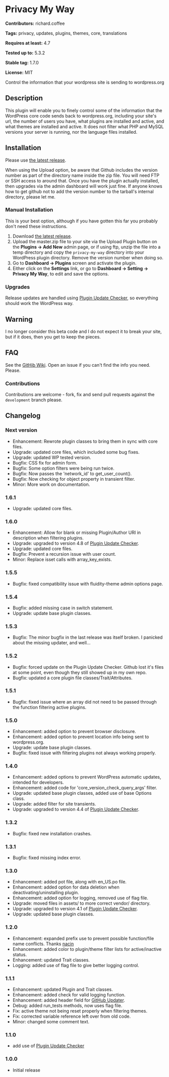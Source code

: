 
# Privacy My Way #

**Contributors:** richard.coffee


**Tags:** privacy, updates, plugins, themes, core, translations


**Requires at least:** 4.7


**Tested up to:** 5.3.2


**Stable tag:** 1.7.0


**License:** MIT


Control the information that your wordpress site is sending to wordpress.org

## Description

This plugin will enable you to finely control some of the information that the WordPress
core code sends back to wordpress.org, including your site's url, the number of users
you have, what plugins are installed and active, and what themes are installed and
active.  It does not filter what PHP and MySQL versions your
server is running, nor the language files installed.

## Installation

Please use [the latest release](https://github.com/RichardCoffee/privacy-my-way/releases/latest).

When using the Upload option, be aware that Github includes the version number as part of the directory name inside the zip file.  You will
need FTP or SSH access to around that.  Once you have the plugin actually installed, then upgrades via the admin dashboard will work just fine.
If anyone knows how to get github not to add the version number to the tarball's internal directory, please let me.

### Manual Installation

This is your best option, although if you have gotten this far you probably don't need these instructions.

1.  Download [the latest release](https://github.com/RichardCoffee/privacy-my-way/releases/latest).
2.  Upload the master.zip file to your site via the Upload Plugin button on the __Plugins -> Add New__ admin page,
    or if using ftp, unzip the file into a temp directory and copy the `privacy-my-way` directory into your WordPress
    plugin directory.  Remove the version number when doing so.
3.  Go to __Dashboard -> Plugins__ screen and activate the plugin.
4.  Either click on the __Settings__ link, or go to __Dashboard -> Setting -> Privacy My Way__, to edit and save the options.

### Upgrades

Release updates are handled using [Plugin Update Checker](https://github.com/YahnisElsts/plugin-update-checker), so everything should work the WordPress way.

## Warning

I no longer consider this beta code and I do not expect it to break your site, but if it does, then you get to keep the pieces.

## FAQ

See the [GitHib Wiki](https://github.com/RichardCoffee/privacy-my-way/wiki).  Open an issue if you can't find the info you need.  Please.

### Contributions

Contributions are welcome - fork, fix and send pull requests against the `development` branch please.

## Changelog

### Next version
* Enhancement:  Rewrote plugin classes to bring them in sync with core files.
* Upgrade:  updated core files, which included some bug fixes.
* Upgrade:  updated WP tested version.
* Bugfix:  CSS fix for admin form.
* Bugfix:  Some option filters were being run twice.
* Bugfix:  Now passes the 'network_id' to get_user_count().
* Bugfix:  Now checking for object property in transient filter.
* Minor:  More work on documentation.

### 1.6.1
* Upgrade:  updated core files.

### 1.6.0
* Enhancement:  Allow for blank or missing Plugin/Author URI in description when filtering plugins.
* Upgrade:  upgraded to version 4.8 of [Plugin Update Checker](https://github.com/YahnisElsts/plugin-update-checker).
* Upgrade:  updated core files.
* Bugfix:  Prevent a recursion issue with user count.
* Minor:  Replace isset calls with array_key_exists.

### 1.5.5
* Bugfix:  fixed compatibility issue with fluidity-theme admin options page.

### 1.5.4
* Bugfix:   added missing case in switch statement.
* Upgrade:  update base plugin classes.

### 1.5.3
* Bugfix:  The minor bugfix in the last release was itself broken.  I panicked about the missing updater, and well...

### 1.5.2
* Bugfix:  forced update on the Plugin Update Checker.  Github lost it's files at some point, even though they still showed up in my own repo.
* Bugfix:  updated a core plugin file classes/Trait/Attributes.

### 1.5.1
* Bugfix: fixed issue where an array did not need to be passed through the function filtering active plugins.

### 1.5.0
* Enhancement:  added option to prevent browser disclosure.
* Enhancement:  added option to prevent location info being sent to wordpress.org.
* Upgrade:  update base plugin classes.
* Bugfix:  fixed issue with filtering plugins not always working properly.

### 1.4.0
* Enhancement:  added options to prevent WordPress automatic updates, intended for developers.
* Enhancement:  added code for 'core_version_check_query_args' filter.
* Upgrade:  updated base plugin classes, added use of base Options class.
* Upgrade:  added filter for site transients.
* Upgrade:  upgraded to version 4.4 of [Plugin Update Checker](https://github.com/YahnisElsts/plugin-update-checker).

### 1.3.2
* Bugfix:  fixed new installation crashes.

### 1.3.1
* Bugfix:  fixed missing index error.

### 1.3.0
* Enhancement:  added pot file, along with en_US.po file.
* Enhancement:  added option for data deletion when deactivating/uninstalling plugin.
* Enhancement:  added option for logging, removed use of flag file.
* Upgrade:  moved files in assets/ to more correct vendor/ directory.
* Upgrade:  upgraded to version 4.1 of [Plugin Update Checker](https://github.com/YahnisElsts/plugin-update-checker).
* Upgrade:  updated base plugin classes.

### 1.2.0
* Enhancement:  expanded prefix use to prevent possible function/file name conflicts.  Thanks [nacin](https://nacin.com/2010/05/11/in-wordpress-prefix-everything/)
* Enhancement:  added color to plugin/theme filter lists for active/inactive status.
* Enhancement:  updated Trait classes.
* Logging:  added use of flag file to give better logging control.

### 1.1.1
* Enhancement:  updated Plugin and Trait classes.
* Enhancement:  added check for valid logging function.
* Enhancement:  added header field for [GitHub Updater](https://github.com/afragen/github-updater).
* Debug:  added run_tests methods, now uses flag file.
* Fix:  active theme not being reset properly when filtering themes.
* Fix:  corrected variable reference left over from old code.
* Minor:  changed some comment text.

### 1.1.0
* add use of [Plugin Update Checker](https://github.com/YahnisElsts/plugin-update-checker)

### 1.0.0
* Initial release

